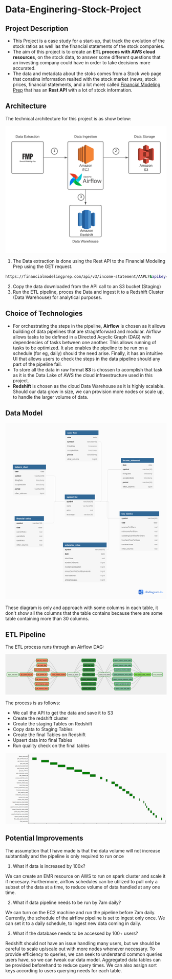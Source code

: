 # Data-Enginering-Stock-Project

## Project Description
- This Project is a case study for a start-up, that track the evolution of the stock ratios as well las the financial statements of the stock companies.
- The aim of this project is to create an **ETL procces with AWS cloud resources**, on the stock data, to answer some different questions that an investing company could have in order to take decisions more accurated.
- The data and metadata about the stoks comes from a Stock web page that conatins information realted with the stock market (news, stock prices, financial statements, and a lot more) called [Financial Modeling Prep] that has an **Rest API** with a lot of stock information.

## Architecture

The technical architecture for this project is as show below:

![Architecture](https://github.com/Justmaister/Data-Enginering-Stock-Project/blob/master/images/Finance%20Project%20Architecture.png)

1. The Data extraction is done using the Rest API to the Financial Modeling Prep using the GET request.
```sh
https://financialmodelingprep.com/api/v3/income-statement/AAPL?&apikey=demo
```
2. Copy the data downloaded from the API call to an S3 bucket (Staging)
3. Run the ETL pipeline, proces the Data and ingest it to a Redshift Cluster (Data Warehouse) for analytical purposes.

## Choice of Technologies
- For orchestrating the steps in the pipeline, **Airflow** is chosen as it allows building of data pipelines that are straghtforward and modular. Airflow allows tasks to be defined in a Directed Acyclic Graph (DAG) with dependencies of tasks between one another. This allows running of tasks to be optimized. It also enables the pipeline to be run on a schedule (for eg, daily) should the need arise. Finally, it has an intuitive UI that allows users to check the steps in the data pipeline should any part of the pipeline fail.
- To store all the data in raw format **S3** is chossen to acomplish that task as it is the Data Lake of AWS the cloud infraestructure used in this project.
- **Redshift** is chosen as the cloud Data Warehouse as it is highly scalable. Should our data grow in size, we can provision more nodes or scale up, to handle the larger volume of data.

## Data Model

![Data Model](https://github.com/Justmaister/Data-Enginering-Stock-Project/blob/master/images/Data%20Model.png)

These diagram is only and approach with some columns in each table, it don't show all the columns that the table contains because there are some table containing more than 30 columns.

## ETL Pipeline

The ETL process runs through an Airflow DAG:

![ETL Pipeline](https://github.com/Justmaister/Data-Enginering-Stock-Project/blob/master/images/ETL%20Pipeline.PNG)

The process is as follows:

- We call the API to get the data and save it to S3
- Create the redshift cluster
- Create the staging Tables on Redshift
- Copy data to Staging Tables
- Create the final Tables on Redshift
- Upsert data into final Tables
- Run quality check on the final tables

![DAG Execution](https://github.com/Justmaister/Data-Enginering-Stock-Project/blob/master/images/DAG%20Execution.PNG)

## Potential Improvements

The assumption that I have made is that the data volume will not increase subtantially and the pipeline is only required to run once

1. What if data is increased by 100x?

We can create an EMR resource on AWS to run on spark cluster and scale it if necesary. Furthermore, airflow schedules can be utilized to pull only a subset of the data at a time, to reduce volume of data handled at any one time.

2. What if data pipeline needs to be run by 7am daily?

We can turn on the EC2 machine and run the pipeline before 7am daily. Currently, the schedule of the airflow pipeline is set to ingest only once. We can set it to a daily schedule, to ingest new data coming in daily.

3. What if the database needs to be accessed by 100+ users?

Redshift should not have an issue handling many users, but we should be careful to scale up/scale out with more nodes whenever necessary. To provide efficiency to queries, we can seek to understand common queries users have, so we can tweak our data model. Aggregated data tables can be provided beforehand to reduce query times. We can also assign sort keys according to users querying needs for each table.



[Financial Modeling Prep]: <https://financialmodelingprep.com/>
[alanchn31]: <https://github.com/alanchn31/Movalytics-Data-Warehouse#architecture>
[FMP DEV]: <https://financialmodelingprep.com/developer/docs/>
[CSV to PandasDataframe]: <https://gist.github.com/spitfiredd/9db5b512bd93489f1f07395b97b2f237>

[Info Airflow distribution]: <We should add a new node to our Airflow DAG, to download data using API/get request and transfer to S3. In addition, to handle heavy workloads when backdating, CeleryExecutor should be used to run processes in a distributed fashion, ensuring there is no single point of failure. Furthermore, We can make use of Airflow's SLA feature, to send alerts should pipeline not have succeeded before a certain time (for eg, 6:00am)>
